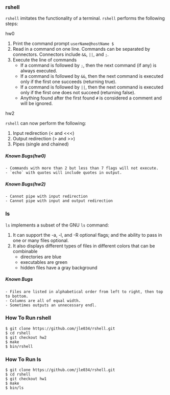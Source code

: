 ### rshell
`rshell` imitates the functionality of a terminal. `rshell` performs the following steps:

hw0

1. Print the command prompt `userName@hostName $` 
2. Read in a command on one line. Commands can be separated by connectors.
Connectors include `&&`, `||`, and `;`.
3. Execute the line of commands
	- If a command is followed by `;`, then the next command (if any) is always executed.
	- If a command is followed by `&&`, then the next command is executed only if the first one succeeds (returning true).
	- If a command is followed by `||`, then the next command is executed only if the first one does not succeed (returning false).
	- Anything found after the first found `#` is considered a comment and will be ignored. 

hw2

`rshell` can now perform the following:

1. Input redirection (< and <<<)
2. Output redirection (> and >>)
3. Pipes (single and chained)

##### Known Bugs(hw0)
	- Commands with more than 2 but less than 7 flags will not execute.
	- `echo` with quotes will include quotes in output.

##### Known Bugs(hw2)
	- Cannot pipe with input redirection
	- Cannot pipe with input and output redirection 

### ls
`ls` implements a subset of the GNU `ls` command: 

1. It can support the -a, -l, and -R optional flags; and the ability to pass in one or many files optional. 
2. It also displays different types of files in different colors that can be combinable
	- directories are blue
	- executables are green
	- hidden files have a gray background

##### Known Bugs 
	- Files are listed in alphabetical order from left to right, then top to bottom.
	- Columns are all of equal width.	
	- Sometimes outputs an unnecessary endl.

### How To Run rshell
```
$ git clone https://github.com/jle034/rshell.git
$ cd rshell
$ git checkout hw2
$ make
$ bin/rshell
```

### How To Run ls
```
$ git clone https://github.com/jle034/rshell.git
$ cd rshell
$ git checkout hw1
$ make
$ bin/ls
```
